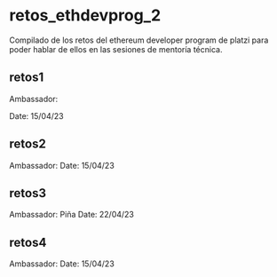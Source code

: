 # retos_ethdevprog_2
Compilado de los retos del ethereum developer program de platzi para poder hablar de ellos en las sesiones de mentoría técnica.


## retos1
Ambassador:

Date: 15/04/23

## retos2
Ambassador:
Date: 15/04/23

## retos3
Ambassador: Piña
Date: 22/04/23

## retos4
Ambassador:
Date: 15/04/23

